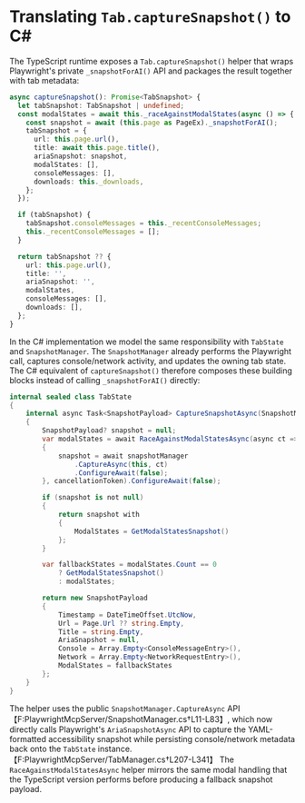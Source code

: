 # Translating `Tab.captureSnapshot()` to C#

The TypeScript runtime exposes a `Tab.captureSnapshot()` helper that wraps Playwright's private `_snapshotForAI()` API and packages the result together with tab metadata:

```ts
async captureSnapshot(): Promise<TabSnapshot> {
  let tabSnapshot: TabSnapshot | undefined;
  const modalStates = await this._raceAgainstModalStates(async () => {
    const snapshot = await (this.page as PageEx)._snapshotForAI();
    tabSnapshot = {
      url: this.page.url(),
      title: await this.page.title(),
      ariaSnapshot: snapshot,
      modalStates: [],
      consoleMessages: [],
      downloads: this._downloads,
    };
  });

  if (tabSnapshot) {
    tabSnapshot.consoleMessages = this._recentConsoleMessages;
    this._recentConsoleMessages = [];
  }

  return tabSnapshot ?? {
    url: this.page.url(),
    title: '',
    ariaSnapshot: '',
    modalStates,
    consoleMessages: [],
    downloads: [],
  };
}
```

In the C# implementation we model the same responsibility with `TabState` and `SnapshotManager`.  The `SnapshotManager` already performs the Playwright call, captures console/network activity, and updates the owning tab state.  The C# equivalent of `captureSnapshot()` therefore composes these building blocks instead of calling `_snapshotForAI()` directly:

```csharp
internal sealed class TabState
{
    internal async Task<SnapshotPayload> CaptureSnapshotAsync(SnapshotManager snapshotManager, CancellationToken cancellationToken)
    {
        SnapshotPayload? snapshot = null;
        var modalStates = await RaceAgainstModalStatesAsync(async ct =>
        {
            snapshot = await snapshotManager
                .CaptureAsync(this, ct)
                .ConfigureAwait(false);
        }, cancellationToken).ConfigureAwait(false);

        if (snapshot is not null)
        {
            return snapshot with
            {
                ModalStates = GetModalStatesSnapshot()
            };
        }

        var fallbackStates = modalStates.Count == 0
            ? GetModalStatesSnapshot()
            : modalStates;

        return new SnapshotPayload
        {
            Timestamp = DateTimeOffset.UtcNow,
            Url = Page.Url ?? string.Empty,
            Title = string.Empty,
            AriaSnapshot = null,
            Console = Array.Empty<ConsoleMessageEntry>(),
            Network = Array.Empty<NetworkRequestEntry>(),
            ModalStates = fallbackStates
        };
    }
}
```

The helper uses the public `SnapshotManager.CaptureAsync` API【F:PlaywrightMcpServer/SnapshotManager.cs†L11-L83】, which now directly calls Playwright's `AriaSnapshotAsync` API to capture the YAML-formatted accessibility snapshot while persisting console/network metadata back onto the `TabState` instance.【F:PlaywrightMcpServer/TabManager.cs†L207-L341】 The `RaceAgainstModalStatesAsync` helper mirrors the same modal handling that the TypeScript version performs before producing a fallback snapshot payload.
